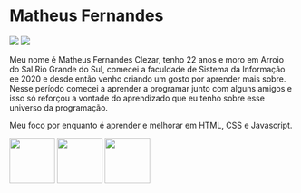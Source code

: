 <h1>Matheus Fernandes</h1>

<a target="_blank" href="https://twitter.com/Maatthhzz"><img loading="lazy" src="https://github.com/MatheusFernandesClezar/matheusfernandesclezar/assets/155482292/59f39345-a2c5-4738-9e62-191a6be1d346"></a> <a href="https://twitter.com/Maatthhzz" target="_blank"><img loading="lazy" src="https://github.com/MatheusFernandesClezar/matheusfernandesclezar/assets/155482292/2f0bc1ae-adc1-45e7-ae8c-3f6c23430d7d" target="_blank"></a>                                                                                 



Meu nome é Matheus Fernandes Clezar, tenho 22 anos e moro em Arroio do Sal Rio Grande do Sul, comecei a faculdade de Sistema da Informação ee 2020 e desde então venho criando um gosto por aprender mais sobre.
Nesse período comecei a aprender a programar junto com alguns amigos e isso só reforçou a vontade do aprendizado que eu tenho sobre esse universo da programação.

Meu foco por enquanto é aprender e melhorar em HTML, CSS e Javascript.

            
<img loading="lazy" src="https://cdn.jsdelivr.net/gh/devicons/devicon/icons/html5/html5-plain-wordmark.svg" width="80" height="80"/>  <img loading="lazy" src="https://cdn.jsdelivr.net/gh/devicons/devicon/icons/css3/css3-plain-wordmark.svg" width="80" height="80"/>  <img loading="lazy" src="https://cdn.jsdelivr.net/gh/devicons/devicon/icons/javascript/javascript-plain.svg" width="80" height="80"/>

          
          
          
<!--
**MatheusFernandesClezar/matheusfernandesclezar** is a ✨ _special_ ✨ repository because its `README.md` (this file) appears on your GitHub profile.

Here are some ideas to get you started:

- 🔭 I’m currently working on ...
- 🌱 I’m currently learning ...
- 👯 I’m looking to collaborate on ...
- 🤔 I’m looking for help with ...
- 💬 Ask me about ...
- 📫 How to reach me: ...
- 😄 Pronouns: ...
- ⚡ Fun fact: ...
-->
